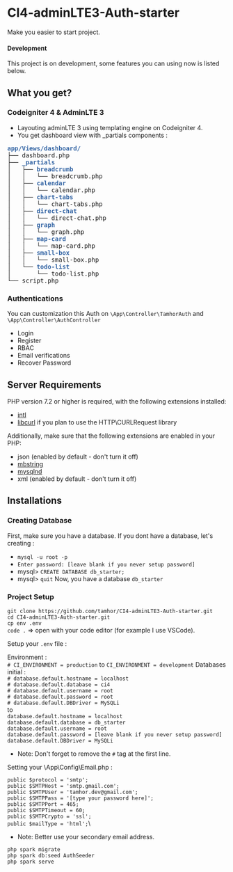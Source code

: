 # CI4-adminLTE3-Auth-starter

Make you easier to start project.

#### Development

This project is on development, some features you can using now is listed below.

## What you get?

### Codeigniter 4 & AdminLTE 3
- Layouting adminLTE 3 using templating engine on Codeigniter 4.
- You get dashboard view with _partials components :
<pre><font color="#3465A4"><b>app/Views/dashboard/</b></font>
├── dashboard.php
├── <font color="#3465A4"><b>_partials</b></font>
│   ├── <font color="#3465A4"><b>breadcrumb</b></font>
│   │   └── breadcrumb.php
│   ├── <font color="#3465A4"><b>calendar</b></font>
│   │   └── calendar.php
│   ├── <font color="#3465A4"><b>chart-tabs</b></font>
│   │   └── chart-tabs.php
│   ├── <font color="#3465A4"><b>direct-chat</b></font>
│   │   └── direct-chat.php
│   ├── <font color="#3465A4"><b>graph</b></font>
│   │   └── graph.php
│   ├── <font color="#3465A4"><b>map-card</b></font>
│   │   └── map-card.php
│   ├── <font color="#3465A4"><b>small-box</b></font>
│   │   └── small-box.php
│   └── <font color="#3465A4"><b>todo-list</b></font>
│       └── todo-list.php
└── script.php
</pre>

### Authentications

You can customization this Auth on `\App\Controller\TamhorAuth` and `\App\Controller\AuthController`

- Login
- Register
- RBAC
- Email verifications
- Recover Password


## Server Requirements

PHP version 7.2 or higher is required, with the following extensions installed: 

- [intl](http://php.net/manual/en/intl.requirements.php)
- [libcurl](http://php.net/manual/en/curl.requirements.php) if you plan to use the HTTP\CURLRequest library

Additionally, make sure that the following extensions are enabled in your PHP:

- json (enabled by default - don't turn it off)
- [mbstring](http://php.net/manual/en/mbstring.installation.php)
- [mysqlnd](http://php.net/manual/en/mysqlnd.install.php)
- xml (enabled by default - don't turn it off)

## Installations

### Creating Database

First, make sure you have a database. If you dont have a database, let's creating :
- `mysql -u root -p`
- `Enter password: [leave blank if you never setup password]`
- mysql> `CREATE DATABASE db_starter;`
- mysql> `quit`
Now, you have a database `db_starter`

### Project Setup

`git clone https://github.com/tamhor/CI4-adminLTE3-Auth-starter.git`\
`cd CI4-adminLTE3-Auth-starter.git`\
`cp env .env`\
`code .` => open with your code editor (for example I use VSCode).

Setup your `.env` file :

Environment :\
`# CI_ENVIRONMENT = production` to `CI_ENVIRONMENT = development`
Databases initial :\
`# database.default.hostname = localhost`\
`# database.default.database = ci4`\
`# database.default.username = root`\
`# database.default.password = root`\
`# database.default.DBDriver = MySQLi`\
to\
`database.default.hostname = localhost`\
`database.default.database = db_starter`\
`database.default.username = root`\
`database.default.password = [leave blank if you never setup password]`\
`database.default.DBDriver = MySQLi`

- Note: Don't forget to remove the `#` tag at the first line.

Setting your \App\Config\Email.php :

`public $protocol = 'smtp';`\
`public $SMTPHost = 'smtp.gmail.com';`\
`public $SMTPUser = 'tamhor.dev@gmail.com';`\
`public $SMTPPass = '[type your password here]';`\
`public $SMTPPort = 465;`\
`public $SMTPTimeout = 60;`\
`public $SMTPCrypto = 'ssl';`\
`public $mailType = 'html';`\

- Note: Better use your secondary email address.

`php spark migrate`\
`php spark db:seed AuthSeeder`\
`php spark serve`